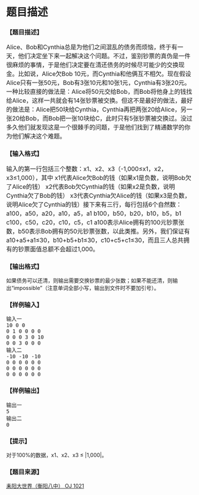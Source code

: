 # 题目描述


<h3>
【题目描述】
</h3>
<div class="content">
<p>
<span style="font-size:medium;">Alice、Bob和Cynthia总是为他们之间混乱的债务而烦恼，终于有一天，他们决定坐下来一起解决这个问题。不过，鉴别钞票的真伪是一件很麻烦的事情，于是他们决定要在清还债务的时候尽可能少的交换现金。比如说，Alice欠Bob 10元，而Cynthia和他俩互不相欠。现在假设Alice只有一张50元，Bob有3张10元和10张1元，Cynthia有3张20元。一种比较直接的做法是：Alice将50元交给Bob，而Bob将他身上的钱找给Alice，这样一共就会有14张钞票被交换。但这不是最好的做法，最好的做法是：Alice把50块给Cynthia，Cynthia再把两张20给Alice，另一张20给Bob，而Bob把一张10块给C，此时只有5张钞票被交换过。没过多久他们就发现这是一个很棘手的问题，于是他们找到了精通数学的你为他们解决这个难题。 </span> 
</p>
</div>
<h3>
【输入格式】
</h3>
<div class="content">
<p>
<span style="font-size:medium;">输入的第一行包括三个整数：x1、x2、x3（-1,000≤x1，x2，x3≤1,000），其中 x1代表Alice欠Bob的钱（如果x1是负数，说明Bob欠了Alice的钱） x2代表Bob欠Cynthia的钱（如果x2是负数，说明Cynthia欠了Bob的钱） x3代表Cynthia欠Alice的钱（如果x3是负数，说明Alice欠了Cynthia的钱）接下来有三行，每行包括6个自然数： a100，a50，a20，a10，a5，a1 b100，b50，b20，b10，b5，b1 c100，c50，c20，c10，c5，c1 a100表示Alice拥有的100元钞票张数，b50表示Bob拥有的50元钞票张数，以此类推。另外，我们保证有a10+a5+a1≤30，b10+b5+b1≤30，c10+c5+c1≤30，而且三人总共拥有的钞票面值总额不会超过1,000。 </span> 
</p>
</div>
<h3>
【输出格式】
</h3>
<div class="content">
<p>
如果债务可以还清，则输出需要交换钞票的最少张数；如果不能还清，则输出“impossible”（注意单词全部小写，输出到文件时不要加引号）。
</p>
</div>
<h3>
【样例输入】
</h3>
<pre>输入一 
10 0 0 
0 1 0 0 0 0 
0 0 0 3 0 10
0 0 3 0 0 0 
输入二 
-10 -10 -10 
0 0 0 0 0 0 
0 0 0 0 0 0 
0 0 0 0 0 0 </pre>
<h3>
【样例输出】
</h3>
<pre>输出一
5
输出二
0</pre>
<h3>
【提示】
</h3>
<div class="content">
<p>
对于100%的数据，x1、x2、x3 ≤ |1,000|。
</p>
</div>
<h3>
【题目来源】
</h3>
<a href="http://www.lydsy.com/JudgeOnline/problem.php?id=1021">耒阳大世界（衡阳八中） OJ 1021</a>
